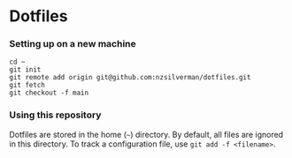 # Dotfiles

### Setting up on a new machine
```
cd ~
git init
git remote add origin git@github.com:nzsilverman/dotfiles.git
git fetch
git checkout -f main
```

### Using this repository
Dotfiles are stored in the home (`~`) directory. 
By default, all files are ignored in this directory.
To track a configuration file, use `git add -f <filename>`.
